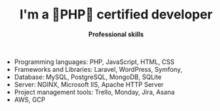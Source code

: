 <h1 align="center">I'm a 🌟PHP🌟 certified developer
</h1>

<p align="center">
 <strong>
  Professional skills
  </strong>
</p>


<p align="center">
 
<!-- <img align="center" src="https://github-readme-stats.vercel.app/api/top-langs/?username=olehtopal&show_icons=true&layout=compact&title_color=000080&border_color=FFFFFF&text_color=FFFFFF&bg_color=90deg,BF5A62,A6537A,904E95" /> -->
 
</p>

<br />

- Programming languages: PHP, JavaScript, HTML, CSS
- Frameworks and Libraries: Laravel, WordPress, Symfony, 
- Database: MySQL, PostgreSQL, MongoDB, SQLite
- Server: NGINX, Microsoft IIS, Apache HTTP Server
- Project management tools: Trello, Monday, Jira, Asana
- AWS, GCP

<p align="center">
 
<!-- <img src="https://github.com/olehtopal/olehtopal/blob/main/csharp.svg" alt="csharp" width="100" height="100" /> -->

</p>


